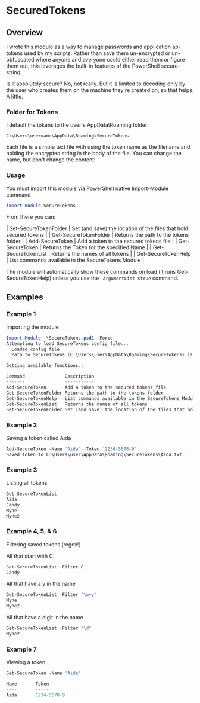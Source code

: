 # SecuredTokens

## Overview

I wrote this module as a way to manage passwords and application api tokens
used by my scripts. Rather than save them un-encrypted or un-obfuscated where
anyone and everyone could either read them or figure them out, this leverages
the built-in features of the PowerShell secure-string.

Is it absolutely secure? No, not really. But it is limited to decoding only
by the user who creates them on the machine they're created on, so that helps.
A little.

### Folder for Tokens
I default the tokens to the user's AppData\Roaming folder:

```
C:\Users\username\AppData\Roaming\SecureTokens
```

Each file is a simple text file with using the token name as the filename
and holding the encrypted string in the body of the file. You can change
the name, but don't change the content!

### Usage
You must import this module via PowerShell native Import-Module command

```powershell
import-module SecureTokens
```

From there you can:

| Set-SecureTokenFolder | Set (and save) the location of the files that hold secured tokens |
| Get-SecureTokenFolder | Returns the path to the tokens folder |
| Add-SecureToken | Add a token to the secured tokens file |
| Get-SecureToken | Returns the Token for the specified Name |
| Get-SecureTokenList | Returns the names of all tokens |
| Get-SecureTokenHelp | List commands available in the SecureTokens Module |

The module will automatically show these commands on load (it runs
Get-SecureTokenHelp) unless you use the `-ArgumentList $true` command.

## Examples

### Example 1
Importing the module

```powershell
Import-Module .\SecureTokens.psd1 -Force
Attempting to load SecureTokens config file...
  Loaded config file
  Path to SecureTokens (C:\Users\user\AppData\Roaming\SecureTokens) is valid

Getting available functions...

Command               Description
-------               -----------
Add-SecureToken       Add a token to the secured tokens file
Get-SecureTokenFolder Returns the path to the tokens folder
Get-SecureTokenHelp   List commands available in the SecureTokens Module
Get-SecureTokenList   Returns the names of all tokens
Set-SecureTokenFolder Set (and save) the location of the files that hold secured tokens
```

### Example 2
Saving a token called Aida

```powershell
Add-SecureToken -Name 'Aida' -Token '1234-5678-9'
Saved token to C:\Users\user\AppData\Roaming\SecureTokens\Aida.txt
```

### Example 3
Listing all tokens

```powershell
Get-SecureTokenList
Aida
Candy
Myne
Myne2
```

### Example 4, 5, & 6
Filtering saved tokens (regex!)

All that start with C:
```powershell
Get-SecureTokenList -Filter C
Candy
```

All that have a y in the name
```powershell
Get-SecureTokenList -Filter "\w+y"
Myne
Myne2
```

All that have a digit in the name
```powershell
Get-SecureTokenList -Filter "\d"
Myne2
```

### Example 7
Viewing a token

```powershell
Get-SecureToken -Name 'Aida'

Name       Token
----       -----
Aida       1234-5678-9
```




